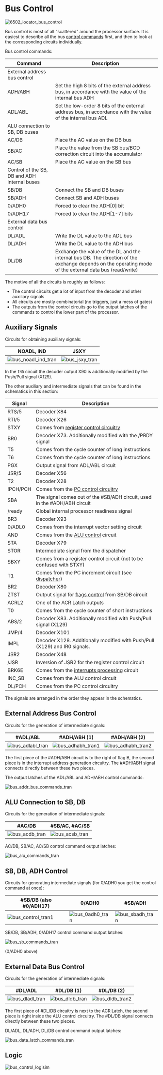 # Bus Control

![6502_locator_bus_control](/BreakingNESWiki/imgstore/6502_locator_bus_control.jpg)

Bus control is most of all "scattered" around the processor surface. It is easiest to describe all the bus [control commands](context_control.md) first, and then to look at the corresponding circuits individually.

Bus control commands:

|Command|Description|
|---|---|
|External address bus control||
|ADH/ABH|Set the high 8 bits of the external address bus, in accordance with the value of the internal bus ADH|
|ADL/ABL|Set the low-order 8 bits of the external address bus, in accordance with the value of the internal bus ADL|
|ALU connection to SB, DB buses||
|AC/DB|Place the AC value on the DB bus|
|SB/AC|Place the value from the SB bus/BCD correction circuit into the accumulator|
|AC/SB|Place the AC value on the SB bus|
|Control of the SB, DB and ADH internal buses||
|SB/DB|Connect the SB and DB buses|
|SB/ADH|Connect SB and ADH buses|
|0/ADH0|Forced to clear the ADH\[0\] bit|
|0/ADH17|Forced to clear the ADH\[1-7\] bits|
|External data bus control||
|DL/ADL|Write the DL value to the ADL bus|
|DL/ADH|Write the DL value to the ADH bus|
|DL/DB|Exchange the value of the DL and the internal bus DB. The direction of the exchange depends on the operating mode of the external data bus (read/write)|

The motive of all the circuits is roughly as follows:
- The control circuits get a lot of input from the decoder and other auxiliary signals
- All circuits are mostly combinatorial (no triggers, just a mess of gates)
- The outputs from the control circuits go to the output latches of the commands to control the lower part of the processor.

## Auxiliary Signals

Circuits for obtaining auxiliary signals:

|NOADL, IND|JSXY|
|---|---|
|![bus_noadl_ind_tran](/BreakingNESWiki/imgstore/bus_noadl_ind_tran.jpg)|![bus_jsxy_tran](/BreakingNESWiki/imgstore/bus_jsxy_tran.jpg)|

In the `IND` circuit the decoder output X90 is additionally modified by the Push/Pull signal (X129).

The other auxiliary and intermediate signals that can be found in the schematics in this section:

|Signal|Description|
|---|---|
|RTS/5|Decoder X84|
|RTI/5|Decoder X26|
|STXY|Comes from [register control circuitry](regs_control.md)|
|BR0|Decoder X73. Additionally modified with the /PRDY signal|
|T5|Comes from the cycle counter of long instructions|
|T6|Comes from the cycle counter of long instructions|
|PGX|Output signal from ADL/ABL circuit|
|JSR/5|Decoder X56|
|T2|Decoder X28|
|!PCH/PCH|Comes from the [PC control circuitry](pc_control.md)|
|SBA|The signal comes out of the #SB/ADH circuit, used in the #ADH/ABH circuit|
|/ready|Global internal processor readiness signal|
|BR3|Decoder X93|
|0/ADL0|Comes from the interrupt vector setting circuit|
|AND|Comes from the [ALU control](alu_control.md) circuit|
|STA|Decoder X79|
|STOR|Intermediate signal from the dispatcher|
|SBXY|Comes from a register control circuit (not to be confused with STXY)|
|T1|Comes from the PC increment circuit (see [dispatcher](dispatch.md))|
|BR2|Decoder X80|
|ZTST|Output signal for [flags control](flags_control.md) from SB/DB circuit|
|ACRL2|One of the ACR Latch outputs|
|T0|Comes from the cycle counter of short instructions|
|ABS/2|Decoder X83. Additionally modified with Push/Pull signal (X129)|
|JMP/4|Decoder X101|
|IMPL|Decoder X128. Additionally modified with Push/Pull (X129) and IR0 signals.|
|JSR2|Decoder X48|
|/JSR|Inversion of JSR2 for the register control circuit|
|BRK6E|Comes from the [interrupts processing](interrupts.md) circuit|
|INC_SB|Comes from the ALU control circuit|
|DL/PCH|Comes from the PC control circuitry|

The signals are arranged in the order they appear in the schematics.

## External Address Bus Control

Circuits for the generation of intermediate signals:

|#ADL/ABL|#ADH/ABH (1)|#ADH/ABH (2)|
|---|---|---|
|![bus_adlabl_tran](/BreakingNESWiki/imgstore/bus_adlabl_tran.jpg)|![bus_adhabh_tran1](/BreakingNESWiki/imgstore/bus_adhabh_tran1.jpg)|![bus_adhabh_tran2](/BreakingNESWiki/imgstore/bus_adhabh_tran2.jpg)|

The first piece of the #ADH/ABH circuit is to the right of flag B, the second piece is in the interrupt address generation circuitry. The #ADH/ABH signal connects directly between these two pieces.

The output latches of the ADL/ABL and ADH/ABH control commands:

![bus_addr_bus_commands_tran](/BreakingNESWiki/imgstore/bus_addr_bus_commands_tran.jpg)

## ALU Connection to SB, DB

Circuits for the generation of intermediate signals:

|#AC/DB|#SB/AC, #AC/SB|
|---|---|
|![bus_acdb_tran](/BreakingNESWiki/imgstore/bus_acdb_tran.jpg)|![bus_acsb_tran](/BreakingNESWiki/imgstore/bus_acsb_tran.jpg)|

AC/DB, SB/AC, AC/SB control command output latches:

![bus_alu_commands_tran](/BreakingNESWiki/imgstore/bus_alu_commands_tran.jpg)

## SB, DB, ADH Control

Circuits for generating intermediate signals (for 0/ADH0 you get the control command at once):

|#SB/DB (also #0/ADH17)|0/ADH0|#SB/ADH|
|---|---|---|
|![bus_control_tran1](/BreakingNESWiki/imgstore/bus_control_tran1.jpg)|![bus_0adh0_tran](/BreakingNESWiki/imgstore/bus_0adh0_tran.jpg)|![bus_sbadh_tran](/BreakingNESWiki/imgstore/bus_sbadh_tran.jpg)|

SB/DB, SB/ADH, 0/ADH17 control command output latches:

![bus_sb_commands_tran](/BreakingNESWiki/imgstore/bus_sb_commands_tran.jpg)

(0/ADH0 above)

## External Data Bus Control

Circuits for the generation of intermediate signals:

|#DL/ADL|#DL/DB (1)|#DL/DB (2)|
|---|---|---|
|![bus_dladl_tran](/BreakingNESWiki/imgstore/bus_dladl_tran.jpg)|![bus_dldb_tran](/BreakingNESWiki/imgstore/bus_dldb_tran.jpg)|![bus_dldb_tran2](/BreakingNESWiki/imgstore/bus_dldb_tran2.jpg)|

The first piece of #DL/DB circuitry is next to the ACR Latch, the second piece is right inside the ALU control circuitry. The #DL/DB signal connects directly between these two pieces.

DL/ADL, DL/ADH, DL/DB control command output latches:

![bus_data_latch_commands_tran](/BreakingNESWiki/imgstore/bus_data_latch_commands_tran.jpg)

## Logic

![bus_control_logisim](/BreakingNESWiki/imgstore/logisim/bus_control_logisim.jpg)
